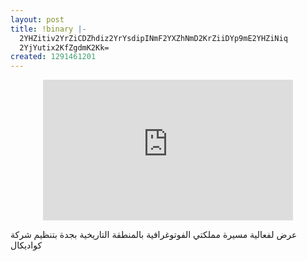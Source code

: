 ```yaml
---
layout: post
title: !binary |-
  2YHZitiv2YrZiCDZhdiz2YrYsdipINmF2YXZhNmD2KrZiiDYp9mE2YHZiNiq
  2YjYutix2KfZgdmK2Kk=
created: 1291461201
---
```

<p style="text-align:center;"><iframe src="http://player.vimeo.com/video/17422987?portrait=0" width="400" height="225" frameborder="0"></iframe></p>
<p>عرض لفعالية مسيرة مملكتي الفوتوغرافية بالمنطقة التاريخية بجدة بتنظيم شركة كواديكال</p>
